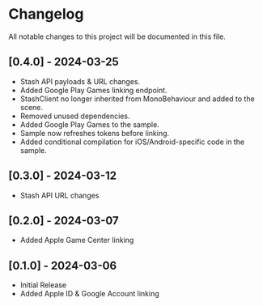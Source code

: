 # Changelog

All notable changes to this project will be documented in this file.


## [0.4.0] - 2024-03-25

- Stash API payloads & URL changes.
- Added Google Play Games linking endpoint.
- StashClient no longer inherited from MonoBehaviour and added to the scene.
- Removed unused dependencies.
- Added Google Play Games to the sample.
- Sample now refreshes tokens before linking.
- Added conditional compilation for iOS/Android-specific code in the sample.

  
## [0.3.0] - 2024-03-12

- Stash API URL changes


## [0.2.0] - 2024-03-07

- Added Apple Game Center linking


## [0.1.0] - 2024-03-06

- Initial Release
- Added Apple ID & Google Account linking
